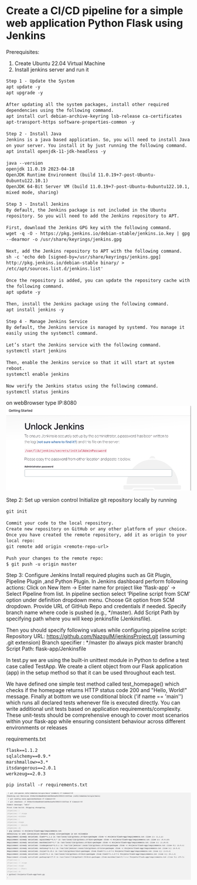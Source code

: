# Create a CI/CD pipeline for a simple web application Python Flask using Jenkins

Prerequisites:
1. Create Ubuntu 22.04 Virtual Machine
2. Install jenkins server and run it

```
Step 1 - Update the System
apt update -y
apt upgrade -y

After updating all the system packages, install other required dependencies using the following command.
apt install curl debian-archive-keyring lsb-release ca-certificates apt-transport-https software-properties-common -y

Step 2 - Install Java
Jenkins is a java based application. So, you will need to install Java on your server. You install it by just running the following command.
apt install openjdk-11-jdk-headless -y

java --version
openjdk 11.0.19 2023-04-18
OpenJDK Runtime Environment (build 11.0.19+7-post-Ubuntu-0ubuntu122.10.1)
OpenJDK 64-Bit Server VM (build 11.0.19+7-post-Ubuntu-0ubuntu122.10.1, mixed mode, sharing)

Step 3 - Install Jenkins
By default, the Jenkins package is not included in the Ubuntu repository. So you will need to add the Jenkins repository to APT.

First, download the Jenkins GPG key with the following command.
wget -q -O - https://pkg.jenkins.io/debian-stable/jenkins.io.key | gpg --dearmor -o /usr/share/keyrings/jenkins.gpg

Next, add the Jenkins repository to APT with the following command.
sh -c 'echo deb [signed-by=/usr/share/keyrings/jenkins.gpg] http://pkg.jenkins.io/debian-stable binary/ > /etc/apt/sources.list.d/jenkins.list'

Once the repository is added, you can update the repository cache with the following command.
apt update -y

Then, install the Jenkins package using the following command.
apt install jenkins -y

Step 4 - Manage Jenkins Service
By default, the Jenkins service is managed by systemd. You manage it easily using the systemctl command.

Let’s start the Jenkins service with the following command.
systemctl start jenkins

Then, enable the Jenkins service so that it will start at system reboot.
systemctl enable jenkins

Now verify the Jenkins status using the following command.
systemctl status jenkins
```

on webBrowser type IP:8080
![jenkins first page](jenkins1.png)

Step 2: Set up version control Initialize git repository locally by running 
```
git init 

Commit your code to the local repository.
Create new repository on GitHub or any other platform of your choice.
Once you have created the remote repository, add it as origin to your local repo:
git remote add origin <remote-repo-url>

Push your changes to the remote repo:
$ git push -u origin master
```

Step 3: Configure Jenkins
Install required plugins such as Git Plugin, Pipeline Plugin ,and Python Plugin.
In Jenkins dashboard perform following actions:
Click on New Item -> Enter name for project like 'flask-app' -> Select Pipeline from list.
In pipeline section select ‘Pipeline script from SCM’ option under definition dropdown menu.
Choose Git option from SCM dropdown.
Provide URL of GitHub Repo and credentials if needed.
Specify branch name where code is pushed (e.g., */master).
Add Script Path by specifying path where you will keep jenkinsfile (Jenkinsfile).

Then you should specify following values while configuring pipeline script:
Repository URL:
https://github.com/NazgulM/jenkinsProject.git
(assuming .git extension)
Branch specifier : */master (to always pick master branch)
Script Path: flask-app/Jenkinsfile

In test.py we are using the built-in unittest module in Python to define a test case called TestApp. We create a client object from our Flask application (app) in the setup method so that it can be used throughout each test.

We have defined one simple test method called test_homepage() which checks if the homepage returns HTTP status code 200 and "Hello, World!" message.
Finally at bottom we use conditional block ('if name == 'main'') which runs all declared tests whenever file is executed directly.
You can write additional unit tests based on application requirements/complexity. These unit-tests should be comprehensive enough to cover most scenarios within your flask-app while ensuring consistent behaviour across different environments or releases

requirements.txt
```
flask==1.1.2
sqlalchemy==0.9.*
marshmallow>=3.*
itsdangerous==2.0.1
werkzeug==2.0.3
```

```
pip install -r requirements.txt
```

![jenkins build and test](jenkins2.png)